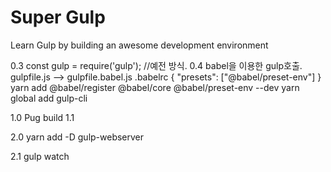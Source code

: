 # Super Gulp

Learn Gulp by building an awesome development environment


0.3 const gulp = require('gulp'); //예전 방식.
0.4 babel을 이용한 gulp호출.
gulpfile.js --> gulpfile.babel.js
.babelrc
    {
        "presets": ["@babel/preset-env"]
    }
yarn add @babel/register @babel/core @babel/preset-env --dev
yarn global add gulp-cli


1.0 Pug build
1.1

2.0
yarn add -D gulp-webserver

2.1 
gulp watch
